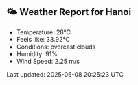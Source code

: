 <!-- WEATHER-START -->
## 🌤 Weather Report for Hanoi

- Temperature: 28°C
- Feels like: 33.92°C
- Conditions: overcast clouds
- Humidity: 91%
- Wind Speed: 2.25 m/s

Last updated: 2025-05-08 20:25:23 UTC
<!-- WEATHER-END -->
